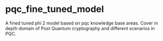 # pqc_fine_tuned_model
A fined tuned phi 2 model based on pqc knowledge base areas. Cover in depth domain of  Post Quantum cryptography and different scenarios in PQC.
